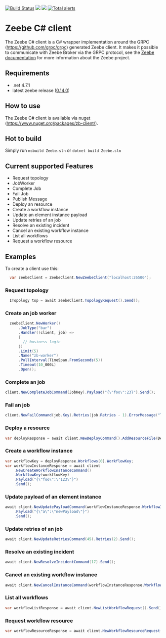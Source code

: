 [![Build Status](https://travis-ci.org/zeebe-io/zeebe-client-csharp.svg?branch=master)](https://travis-ci.org/zeebe-io/zeebe-client-csharp)
[![](https://img.shields.io/nuget/v/zb-client.svg)](https://www.nuget.org/packages/zb-client/) 
[![](https://img.shields.io/github/license/zeebe-io/zeebe-client-csharp.svg)](https://www.apache.org/licenses/LICENSE-2.0) 
[![Total alerts](https://img.shields.io/lgtm/alerts/g/zeebe-io/zb-csharp-client.svg?logo=lgtm&logoWidth=18)](https://lgtm.com/projects/g/zeebe-io/zb-csharp-client/alerts/) 



# Zeebe C# client

The Zeebe C# client is a C# wrapper implementation around the GRPC (https://github.com/grpc/grpc) generated Zeebe client.
It makes it possible to communicate with Zeebe Broker via the GRPC protocol, see the [Zeebe documentation](https://docs.zeebe.io/)
for more information about the Zeebe project.

## Requirements

 * .net 4.7.1
 * latest zeebe release ([0.14.0](https://github.com/zeebe-io/zeebe/releases/tag/0.14.0))

## How to use

The Zeebe C# client is available via nuget (https://www.nuget.org/packages/zb-client/).

## Hot to build

Simply run `msbuild Zeebe.sln` or `dotnet build Zeebe.sln`

## Current supported Features

* Request topology
* JobWorker
* Complete Job
* Fail Job
* Publish Message
* Deploy an resource
* Create a workflow instance
* Update an element instance payload 
* Update retries of an job
* Resolve an existing incident
* Cancel an existing workflow instance
* List all workflows
* Request a workflow resource

## Examples
To create a client use this:

```csharp
  var zeebeClient = ZeebeClient.NewZeebeClient("localhost:26500");
```

### Request topology

```csharp
  ITopology top = await zeebeClient.TopologyRequest().Send(); 
```

### Create an job worker

```csharp
  zeebeClient.NewWorker()
      .JobType("bar")
      .Handler((client, job) =>
      {
        // business logic
      })
      .Limit(5)
      .Name("zb-worker")
      .PollInterval(TimeSpan.FromSeconds(5))
      .Timeout(10_000L)
      .Open();
```

### Complete an job

```csharp
client.NewCompleteJobCommand(JobKey).Payload("{\"foo\":23}").Send();
```

### Fail an job

```csharp
client.NewFailCommand(job.Key).Retries(job.Retries - 1).ErrorMessage("This job failed.").Send();
```

### Deploy a resource

```csharp
var deployResponse = await client.NewDeployCommand().AddResourceFile(DemoProcessPath).Send();
```

### Create a workflow instance
```csharp
var workflowKey = deployResponse.Workflows[0].WorkflowKey;
var workflowInstanceResponse = await client
    .NewCreateWorkflowInstanceCommand()
    .WorkflowKey(workflowKey)
    .Payload("{\"foo\":\"123\"}")
    .Send();
```

### Update payload of an element instance

```csharp
await client.NewUpdatePayloadCommand(workflowInstanceResponse.WorkflowInstanceKey)
    .Payload("{\"a\":\"newPayload\"}")
    .Send();
```

### Update retries of an job

```csharp
await client.NewUpdateRetriesCommand(45).Retries(2).Send();
```

### Resolve an existing incident

```csharp
await client.NewResolveIncidentCommand(17).Send();
```

### Cancel an existing workflow instance
```csharp
await client.NewCancelInstanceCommand(workflowInstanceResponse.WorkflowInstanceKey).Send();
```

### List all workflows

```csharp
var workflowListResponse = await client.NewListWorkflowRequest().Send();
```

### Request workflow resource

```csharp
var workflowResourceResponse = await client.NewWorkflowResourceRequest().BpmnProcessId("ship-parcel").LatestVersion().Send();
```


